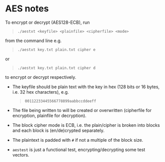 # AES notes

To encrypt or decrypt (AES128-ECB), run

> `./aestxt <keyfile> <plainfile> <cipherfile> <mode>`

from the command line e.g.

> `./aestxt key.txt plain.txt cipher e`

or

>  `./aestxt key.txt plain.txt cipher d`

to encrypt or decrypt respectively.

- The keyfile should be plain text with the key in hex (128 bits or 16 bytes, i.e. 32 hex characters), e.g.

  > `00112233445566778899aabbccddeeff`

- The file being written to will be created or overwritten (cipherfile for encryption, plainfile for decryption).

- The block cipher mode is ECB, i.e. the plain/cipher is broken into blocks and each block is (en/de)crypted separately.

- The plaintext is padded with `#` if not a multiple of the block size.

- `aestest` is just a functional test, encrypting/decrypting some test vectors.